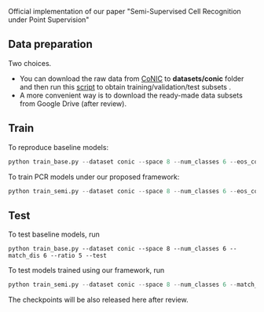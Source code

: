 Official implementation of our paper "Semi-Supervised Cell Recognition under Point Supervision"



## Data preparation

Two choices.

- You can download the raw data from [CoNIC](https://conic-challenge.grand-challenge.org/) to **datasets/conic** folder and then run this [script](https://github.com/windyzy/SSPCR/blob/main/datasets/conic/prepare_data.py) to obtain training/validation/test subsets . 
- A more convenient way is to download the ready-made data subsets from Google Drive (after review).



## Train

To reproduce baseline models:

```python
python train_base.py --dataset conic --space 8 --num_classes 6 --eos_coef 0.4 --match_dis 6 --output_dir=he_sup_5_base --ratio 5
```

To train PCR models under our proposed framework:

```python
python train_semi.py --dataset conic --space 8 --num_classes 6 --eos_coef 0.4 --match_dis 6 --output_dir=he_sup_5_semi --ratio 5 --enable_semi_sup
```



## Test

To test baseline models, run

```
python train_base.py --dataset conic --space 8 --num_classes 6 --match_dis 6 --ratio 5 --test
```

To test models trained using our framework, run

```python
python train_semi.py --dataset conic --space 8 --num_classes 6 --match_dis 6 --ratio 5 --test
```



The checkpoints will be also released here after review.

